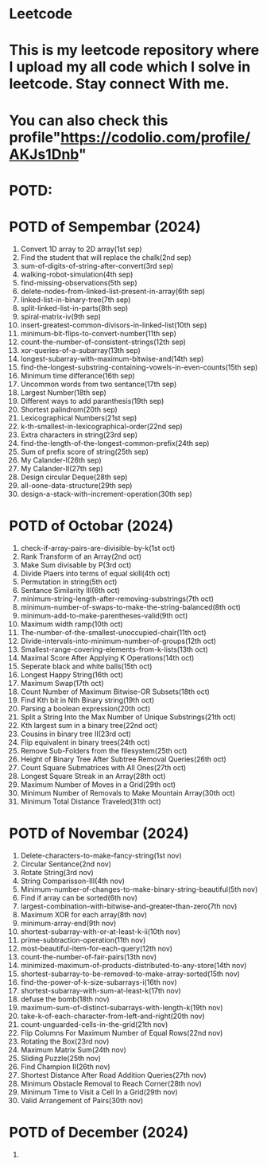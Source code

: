 # Leetcode
# This is my leetcode repository where I upload my all code which I solve in leetcode. Stay connect With me.
# You can also check this profile"https://codolio.com/profile/AKJs1Dnb"
# POTD:
# POTD of Sempembar (2024)
1. Convert 1D array to 2D array(1st sep)
2. Find the student that will replace the chalk(2nd sep)
3. sum-of-digits-of-string-after-convert(3rd sep)
4. walking-robot-simulation(4th sep)
5. find-missing-observations(5th sep)
6. delete-nodes-from-linked-list-present-in-array(6th sep)
7. linked-list-in-binary-tree(7th sep)
8. split-linked-list-in-parts(8th sep)
9. spiral-matrix-iv(9th sep)
10. insert-greatest-common-divisors-in-linked-list(10th sep)
11. minimum-bit-flips-to-convert-number(11th sep)
12. count-the-number-of-consistent-strings(12th sep)
13. xor-queries-of-a-subarray(13th sep)
14. longest-subarray-with-maximum-bitwise-and(14th sep)
15. find-the-longest-substring-containing-vowels-in-even-counts(15th sep)
16. Minimum time differance(16th sep)
17. Uncommon words from two sentance(17th sep)
18. Largest Number(18th sep)
19. Different ways to add paranthesis(19th sep)
20. Shortest palindrom(20th sep)
21. Lexicographical Numbers(21st sep)
22. k-th-smallest-in-lexicographical-order(22nd sep)
23. Extra characters in string(23rd sep)
24. find-the-length-of-the-longest-common-prefix(24th sep)
25. Sum of prefix score of string(25th sep)
26. My Calander-I(26th sep)
27. My Calander-II(27th sep)
28. Design circular Deque(28th sep)
29. all-oone-data-structure(29th sep)
30. design-a-stack-with-increment-operation(30th sep)

# POTD of Octobar (2024)
1. check-if-array-pairs-are-divisible-by-k(1st oct)
2. Rank Transform of an Array(2nd oct)
3. Make Sum divisable by P(3rd oct)
4. Divide Plaers into terms of equal skill(4th oct)
5. Permutation in string(5th oct)
6. Sentance Similarity III(6th oct)
7. minimum-string-length-after-removing-substrings(7th oct)
8. minimum-number-of-swaps-to-make-the-string-balanced(8th oct)
9. minimum-add-to-make-parentheses-valid(9th oct)
10. Maximum width ramp(10th oct)
11. The-number-of-the-smallest-unoccupied-chair(11th oct)
12. Divide-intervals-into-minimum-number-of-groups(12th oct)
13. Smallest-range-covering-elements-from-k-lists(13th oct)
14. Maximal Score After Applying K Operations(14th oct)
15. Seperate black and white balls(15th oct)
16. Longest Happy String(16th oct)
17. Maximum Swap(17th oct)
18. Count Number of Maximum Bitwise-OR Subsets(18th oct)
19. Find Kth bit in Nth Binary string(19th oct)
20. Parsing a boolean expression(20th oct)
21. Split a String Into the Max Number of Unique Substrings(21th oct)
22. Kth largest sum in a binary tree(22nd oct)
23. Cousins in binary tree II(23rd oct)
24. Flip equivalent in binary trees(24th oct)
25. Remove Sub-Folders from the filesystem(25th oct)
26. Height of Binary Tree After Subtree Removal Queries(26th oct)
27. Count Square Submatrices with All Ones(27th oct)
28. Longest Square Streak in an Array(28th oct)
29. Maximum Number of Moves in a Grid(29th oct)
30. Minimum Number of Removals to Make Mountain Array(30th oct)
31. Minimum Total Distance Traveled(31th oct)

# POTD of Novembar (2024)
1. Delete-characters-to-make-fancy-string(1st nov)
2. Circular Sentance(2nd nov)
3. Rotate String(3rd nov)
4. String Comparisson-III(4th nov)
5. Minimum-number-of-changes-to-make-binary-string-beautiful(5th nov)
6. Find if array can be sorted(6th nov)
7. largest-combination-with-bitwise-and-greater-than-zero(7th nov)
8. Maximum XOR for each array(8th nov)
9. minimum-array-end(9th nov)
10. shortest-subarray-with-or-at-least-k-ii(10th nov)
11. prime-subtraction-operation(11th nov)
12. most-beautiful-item-for-each-query(12th nov)
13. count-the-number-of-fair-pairs(13th nov)
14. minimized-maximum-of-products-distributed-to-any-store(14th nov)
15. shortest-subarray-to-be-removed-to-make-array-sorted(15th nov)
16. find-the-power-of-k-size-subarrays-i(16th nov)
17. shortest-subarray-with-sum-at-least-k(17th nov)
18. defuse the bomb(18th nov)
19. maximum-sum-of-distinct-subarrays-with-length-k(19th nov)
20. take-k-of-each-character-from-left-and-right(20th nov)
21. count-unguarded-cells-in-the-grid(21th nov)
22. Flip Columns For Maximum Number of Equal Rows(22nd nov)
23. Rotating the Box(23rd nov)
24. Maximum Matrix Sum(24th nov)
25. Sliding Puzzle(25th nov)
26. Find Champion II(26th nov)
27. Shortest Distance After Road Addition Queries(27th nov)
28. Minimum Obstacle Removal to Reach Corner(28th nov)
29. Minimum Time to Visit a Cell In a Grid(29th nov)
30. Valid Arrangement of Pairs(30th nov)

# POTD of December (2024)
1. 




